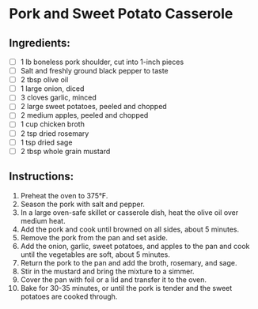 # Pork and Sweet Potato Casserole

## Ingredients:

- [ ] 1 lb boneless pork shoulder, cut into 1-inch pieces
- [ ] Salt and freshly ground black pepper to taste
- [ ] 2 tbsp olive oil
- [ ] 1 large onion, diced
- [ ] 3 cloves garlic, minced
- [ ] 2 large sweet potatoes, peeled and chopped
- [ ] 2 medium apples, peeled and chopped
- [ ] 1 cup chicken broth
- [ ] 2 tsp dried rosemary
- [ ] 1 tsp dried sage
- [ ] 2 tbsp whole grain mustard

## Instructions:

1. Preheat the oven to 375°F.
2. Season the pork with salt and pepper.
3. In a large oven-safe skillet or casserole dish, heat the olive oil over medium heat.
4. Add the pork and cook until browned on all sides, about 5 minutes.
5. Remove the pork from the pan and set aside.
6. Add the onion, garlic, sweet potatoes, and apples to the pan and cook until the vegetables are soft, about 5 minutes.
7. Return the pork to the pan and add the broth, rosemary, and sage.
8. Stir in the mustard and bring the mixture to a simmer.
9. Cover the pan with foil or a lid and transfer it to the oven.
10. Bake for 30-35 minutes, or until the pork is tender and the sweet potatoes are cooked through.

